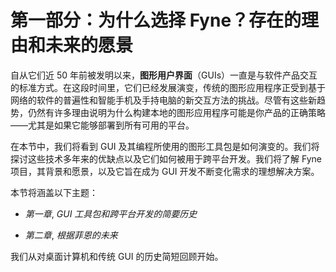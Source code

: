 # 第一部分：为什么选择 Fyne？存在的理由和未来的愿景

自从它们近 50 年前被发明以来，**图形用户界面**（GUIs）一直是与软件产品交互的标准方式。在这段时间里，它们已经发展演变，传统的图形应用程序正受到基于网络的软件的普遍性和智能手机及手持电脑的新交互方法的挑战。尽管有这些新趋势，仍然有许多理由说明为什么构建本地的图形应用程序可能是你产品的正确策略——尤其是如果它能够部署到所有可用的平台。

在本节中，我们将看到 GUI 及其编程所使用的图形工具包是如何演变的。我们将探讨这些技术多年来的优缺点以及它们如何被用于跨平台开发。我们将了解 Fyne 项目，其背景和愿景，以及它旨在成为 GUI 开发不断变化需求的理想解决方案。

本节将涵盖以下主题：

+   *第一章*, *GUI 工具包和跨平台开发的简要历史*

+   *第二章*, *根据菲恩的未来*

我们从对桌面计算机和传统 GUI 的历史简短回顾开始。
